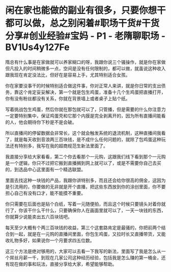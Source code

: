 # 闲在家也能做的副业有很多，只要你想干都可以做，总之别闲着#职场干货#干货分享#创业经验#宝妈 - P1 - 老隋聊职场 - BV1Us4y127Fe

隋总有什么事是在家做就可以养家糊口的呀，我跟你说三个骚操作，就是你在家做但凡投入的时间稍微多一点，空间是没有任何限制的，都可以做，就虽说这种收入跟我现在肯定没法比，但好在是容易上手，尤其特别适合女孩。

你在家要没事干的时候特别适合做这件事，你对正常人来讲，就是你日常的支出债务，靠这个肯定妥妥解决，第一个就是包生鸡蛋，准备十几个生鸡蛋把直播打开，你有没有粉丝都没有关系，你就在背景墙上或者桌子上贴个纸。

写着挑战包生鸡蛋，然后你就在那包就可以了，只管播，但是需要的什么你注意力一定要特别集中，保证鸡蛋壳和它那个内膜是完全剥离开的，因为所有直播间能看的人，他会期待你下秒是不是会破。

所以直播间的停留数据会非常长，这个就会触发系统的退流机制，这种直播间我看了，就是每天收到音浪两三百块钱，是不成什么任何问题的，就除了包鸡蛋这种玩法还有特别多，我写在我的超商规范生新法里面了。

我直接分享给大家看看，第二个你去看那个一元购，这跟我们线下看到那个一元购是一个逻辑，你只不过把它搬到直播搁到网上就可以了，或是不需要你自己去买的，到选品中心这里面有一个精选联盟。

里面去找这种一块钱的产品，我跟你讲特别多，而且还会给你很高的佣金，这因为是引流用的，你要做的无非就是开个直播，把这些东西放到你的涂创里面，你不要担心自己有没有口才，能不能摸不重要。

你只需要在后面也是贴个白纸，写着一元随便拍，而且这个时候只要镜头对着你就行了，你该干什么干什么，只要确保你人在画面里就可以了，一天一块钱的东西，你就算少说能卖出五六百块钱吧。

每天至少大概有个两三百块钱的收益，第三个这套路肯定是最骚的，你把前两个结合到一起，就是在一元购的直播间里面，你包生鸡蛋，又拉时长又直播带货，又能收礼物多好，如果说你一个月要求四五位数。

这三个方法是绝对够用的，大家可以去看一下我写的新法，里面写了我是怎么从一个屌丝月薪一千，到现在几家公司这种经历经验，包括我是怎么赚的第一桶金，还有现在做的事和玩法，直接分享给大家，希望能够帮助。

